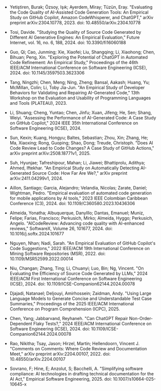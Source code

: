 * Yetiştiren, Burak; Özsoy, Işık; Ayerdem, Miray; Tüzün, Eray. "Evaluating the Code Quality of AI-Assisted Code Generation Tools: An Empirical Study on GitHub Copilot, Amazon CodeWhisperer, and ChatGPT," arXiv preprint arXiv:2304.10778, 2023. doi: 10.48550/arXiv.2304.10778

* Tosi, Davide. "Studying the Quality of Source Code Generated by Different AI Generative Engines: An Empirical Evaluation," Future Internet, vol. 16, no. 6, 188, 2024. doi: 10.3390/fi16060188

* Guo, Qi; Cao, Junming; Xie, Xiaofei; Liu, Shangqing; Li, Xiaohong; Chen, Bihuan; Peng, Xin. "Exploring the Potential of ChatGPT in Automated Code Refinement: An Empirical Study," Proceedings of the 46th IEEE/ACM International Conference on Software Engineering (ICSE), 2024. doi: 10.1145/3597503.3623306

* Tang, Ningzhi; Chen, Meng; Ning, Zheng; Bansal, Aakash; Huang, Yu; McMillan, Colin; Li, Toby Jia-Jun. "An Empirical Study of Developer Behaviors for Validating and Repairing AI-Generated Code," 13th Workshop on the Evaluation and Usability of Programming Languages and Tools (PLATEAU), 2023.

* Li, Shuang; Cheng, Yuntao; Chen, Jinfu; Xuan, Jifeng; He, Sen; Shang, Weiyi. "Assessing the Performance of AI-Generated Code: A Case Study on GitHub Copilot," 2024 IEEE 35th International Conference on Software Engineering (ICSE), 2024.

* Sun, Kexin; Kuang, Hongyu; Baltes, Sebastian; Zhou, Xin; Zhang, He; Ma, Xiaoxing; Rong, Guoping; Shao, Dong; Treude, Christoph. "Does AI Code Review Lead to Code Changes? A Case Study of GitHub Actions," arXiv preprint arXiv:2508.18771v1, 2025.

* Suh, Hyunjae; Tafreshipour, Mahan; Li, Jiawei; Bhattiprolu, Adithya; Ahmed, Iftekhar. "An Empirical Study on Automatically Detecting AI-Generated Source Code: How Far Are We?," arXiv preprint arXiv:2411.04299v1, 2024.

* Aillon, Santiago; Garcia, Alejandro; Velandia, Nicolas; Zarate, Daniel; Wightman, Pedro. "Empirical evaluation of automated code generation for mobile applications by AI tools," 2023 IEEE Colombian Caribbean Conference (C3), 2024. doi: 10.1109/C360580.2023.10436306

* Almeida, Yonatha; Albuquerque, Danylllo; Dantas, Emanuel; Muniz, Felipe; Farias, Francisco; Perkusich, Mirko; Almeida, Hyggo; Perkusich, Angelo. "AICodeReview: Advancing code quality with AI-enhanced reviews," SoftwareX, Volume 26, 101677, 2024. doi: 10.1016/j.softx.2024.101677

* Nguyen, Nhan; Nadi, Sarah. "An Empirical Evaluation of GitHub Copilot's Code Suggestions," 2022 IEEE/ACM 19th International Conference on Mining Software Repositories (MSR), 2022. doi: 10.1109/MSR52599.2022.00014

* Niu, Changan; Zhang, Ting; Li, Chuanyi; Luo, Bin; Ng, Vincent. "On Evaluating the Efficiency of Source Code Generated by LLMs," 2024 IEEE/ACM First International Conference on Software Engineering (ICSE), 2024. doi: 10.1109/ICSE-Companion62144.2024.00078

* Djajadi, Natanael; Deljouyi, Amirhossein; Zaidman, Andy. "Using Large Language Models to Generate Concise and Understandable Test Case Summaries," Proceedings of the 2025 IEEE/ACM International Conference on Program Comprehension (ICPC), 2025.

* Chen, Yang; Jabbarvand, Reyhaneh. "Can ChatGPT Repair Non-Order-Dependent Flaky Tests?," 2024 IEEE/ACM International Conference on Software Engineering (ICSE), 2024. doi: 10.1109/ICSE-Companion62144.2024.00078

* Rao, Nikitha; Tsay, Jason; Hirzel, Martin; Hellendoorn, Vincent J. "Comments on Comments: Where Code Review and Documentation Meet," arXiv preprint arXiv:2204.00107, 2022. doi: 10.48550/arXiv.2204.00107

* Sovrano, F; Hine, E; Anzolut, S; Bacchelli, A. "Simplifying software compliance: AI technologies in drafting technical documentation for the AI Act," Empirical Software Engineering, 2025. doi: 10.1007/s10664-025-10645-x
